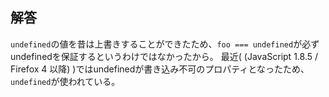 ## 解答

`undefined`の値を昔は上書きすることができたため、`foo === undefined`が必ずundefinedを保証するというわけではなかったから。
最近( (JavaScript 1.8.5 / Firefox 4 以降) )ではundefinedが書き込み不可のプロパティとなったため、`undefined`が使われている。
